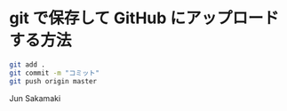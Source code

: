 # git で保存して GitHub にアップロードする方法

```bash
git add .
git commit -m "コミット"
git push origin master
```

Jun Sakamaki
